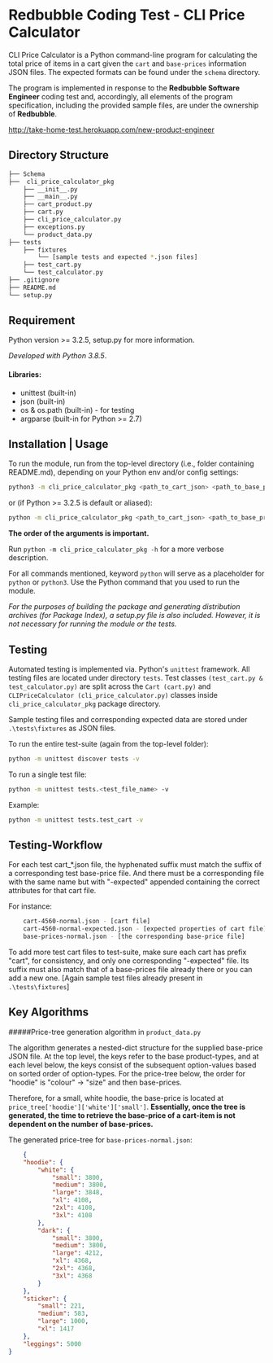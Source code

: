 # Redbubble Coding Test - CLI Price Calculator

CLI Price Calculator is a Python command-line program for calculating the total price of items in a cart given the `cart` and `base-prices` information JSON files. The expected formats can be found under the `schema` directory. 

The program is implemented in response to the **Redbubble Software Engineer** coding test and, accordingly, all elements of the program specification, including the provided sample files, are under the ownership of **Redbubble**.

http://take-home-test.herokuapp.com/new-product-engineer

## Directory Structure
```bash
├── Schema                   
├──  cli_price_calculator_pkg   
    ├── __init__.py
    ├── __main__.py
    ├── cart_product.py
    ├── cart.py
    ├── cli_price_calculator.py
    ├── exceptions.py
    └── product_data.py
├── tests                
    ├── fixtures
        └── [sample tests and expected *.json files]
    ├── test_cart.py
    └── test_calculator.py
├── .gitignore           
├── README.md           
└── setup.py
```

## Requirement
Python version >= 3.2.5, setup.py for more information.

*Developed with Python 3.8.5*.

#### Libraries:
- unittest (built-in)
- json (built-in)
- os & os.path (built-in) - for testing
- argparse (built-in for Python >= 2.7)

## Installation | Usage

To run the module, run from the top-level directory (i.e., folder containing README.md), depending on your Python env and/or config settings:

```bash
python3 -m cli_price_calculator_pkg <path_to_cart_json> <path_to_base_prices_json>
```
or (if Python >= 3.2.5 is default or aliased):

```bash
python -m cli_price_calculator_pkg <path_to_cart_json> <path_to_base_prices_json>
```
**The order of the arguments is important.**

Run ```python -m cli_price_calculator_pkg -h``` for a more verbose description.

For all commands mentioned, keyword `python` will serve as a placeholder for `python` or `python3`. Use the Python command that you used to run the module.

*For the purposes of building the package and generating distribution archives (for Package Index), a setup.py file is also included. However, it is not necessary for running the module or the tests.*  

## Testing

Automated testing is implemented via. Python's `unittest` framework. All testing files are located under directory `tests`. Test classes `(test_cart.py & test_calculator.py)` are split across the `Cart (cart.py)` and `CLIPriceCalculator (cli_price_calculator.py)` classes inside `cli_price_calculator_pkg` package directory.

Sample testing files and corresponding expected data are stored under `.\tests\fixtures` as JSON files.

To run the entire test-suite (again from the top-level folder):
```bash
python -m unittest discover tests -v
```

To run a single test file:
```bash
python -m unittest tests.<test_file_name> -v
```
Example:
```bash
python -m unittest tests.test_cart -v
```

## Testing-Workflow
For each test cart_*.json file, the hyphenated suffix must match the suffix of a corresponding test base-price file. And there must be a corresponding file with the same name but with "-expected" appended containing the correct attributes for that cart file. 

For instance:
```bash
    cart-4560-normal.json - [cart file]
    cart-4560-normal-expected.json - [expected properties of cart file] 
    base-prices-normal.json - [the corresponding base-price file]
```

To add more test cart files to test-suite, make sure each cart has prefix "cart", for consistency, and only one corresponding "-expected" file. Its suffix must also match that of a base-prices file already there or you can add a new one. 
[Again sample test files already present in `.\tests\fixtures`]
## Key Algorithms
#####Price-tree generation algorithm in `product_data.py`

The algorithm generates a nested-dict structure for the supplied base-price JSON file. At the top level, the keys refer to the base product-types, and at each level below, the keys consist of the subsequent option-values based on sorted order of option-types. For the price-tree below, the order for "hoodie" is "colour" -> "size" and then base-prices. 

Therefore, for a small, white hoodie, the base-price is located at `price_tree['hoodie']['white']['small']`. **Essentially, once the tree is generated, the time to retrieve the base-price of a cart-item is not dependent on the number of base-prices.**

The generated price-tree for `base-prices-normal.json`:
```json
    {
    "hoodie": {
        "white": {
            "small": 3800,
            "medium": 3800,
            "large": 3848,
            "xl": 4108,
            "2xl": 4108,
            "3xl": 4108
        },
        "dark": {
            "small": 3800,
            "medium": 3800,
            "large": 4212,
            "xl": 4368,
            "2xl": 4368,
            "3xl": 4368
        }
    },
    "sticker": {
        "small": 221,
        "medium": 583,
        "large": 1000,
        "xl": 1417
    },
    "leggings": 5000
}
```